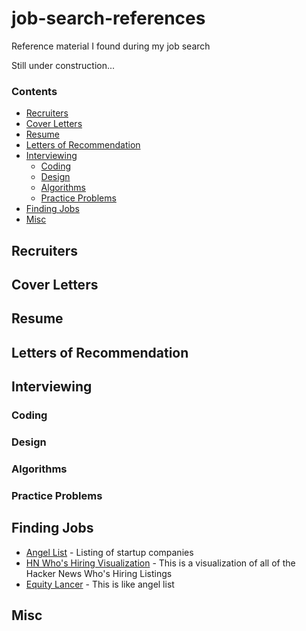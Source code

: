 job-search-references
=====================

Reference material I found during my job search

Still under construction...

### Contents

* [Recruiters](#recruiters)
* [Cover Letters](#cover-letters)
* [Resume](#resume)
* [Letters of Recommendation](#letters-of-recommendation)
* [Interviewing](#interviewing)
    * [Coding](#coding)
    * [Design](#design)
    * [Algorithms](#algorithms)
    * [Practice Problems](#practice-problems)
* [Finding Jobs](#finding-jobs)
* [Misc](#misc)

## Recruiters

## Cover Letters

## Resume

## Letters of Recommendation

## Interviewing

### Coding

### Design

### Algorithms

### Practice Problems

## Finding Jobs

* [Angel List][j_angel] - Listing of startup companies
* [HN Who's Hiring Visualization][j_hn] - This is a visualization of all of the Hacker News Who's Hiring Listings
* [Equity Lancer][j_eq] - This is like angel list

[j_angel]: https://angel.co/
[j_hn]: http://gaganpreet.github.io/hn-hiring-mapped/src/web/
[j_eq]: http://equitylancer.com/

## Misc
